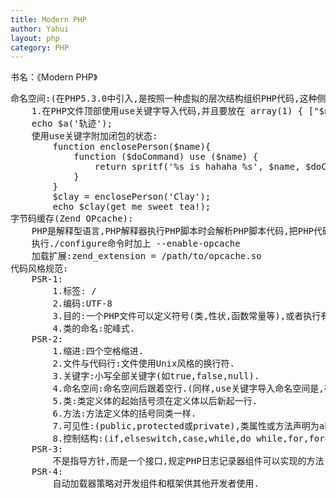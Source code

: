```yaml
---
title: Modern PHP
author: Yahui
layout: php
category: PHP
---
```



书名：《Modern PHP》

<pre style="text-align: left;">
命名空间:(在PHP5.3.0中引入,是按照一种虚拟的层次结构组织PHP代码,这种侧次结构类似操作系统中文件系统的目录结构)
	1.在PHP文件顶部使用use关键字导入代码,并且要放在<?php标签或命名空间声明语句之后.
	2.使用use关键字导入代码时无需在开头加上\符号,因为PHP假定导入的是完全限定的命名空间.
	3.use关键字必须出现在全局作用域中(即不能在类或函数中),因为这个关键字在编译时使用.不过,use关键字可以在命名空间声明语句之后使用,导入其他命名空间中的代码.
	4.PHP5.6开始可以导入函数和常亮,不过要调整use语句.
		导入函数:use func Namespace\functionName;
		导入常量:use constant Namespace\CONST_NAME;
		(函数和常亮的别名与类别名的创建方式一样)
	命名空间注意事项:
		1.尽量避免使用简短的导入语法(use Namespace\a,Namespace\b,Namespace\c...)
		2.尽量一个文件定义一个类
		3.有些代码可能没有命名空间,这些代码在全局命名空间中.(PHP原生的Exception类就是如此),此时需要在类(Exception)名称前加上\前缀,就是声明需要在全局命名空间中查找.
性状:
	PHP5.4.0引入的新概念,是类的部分实现(即常量,属性和方法),可以混入一个或多个现有的PHP类中.性状有两个作用:表明类可以做什么(像是接口);提供模块化实现(像是类).比如两个无关的类,具有相同的实现方法.
	实现:
		trait MyTrait{
			// 这里是性状的实现
		} // 只需定义实现功能的属性和方法,其他都不需要.
		class MyClass{
			use MyTrait;
			// 这里是类的实现
		}
		注:PHP解释器在编译时会把性状复制粘贴到类的定义体中,但是不会处理这个操作引入的不兼容问题.如果性状假定类中有特定的属性或方法(在形状中没有定义),要确保响应的类中有对应的属性和方法.
生成器:
	PHP5.5.0引入功能,其实就是PHP函数,只不过生成器从不返回值,只产出值.其优雅体现在,每次产出一个值后,生成器的内部状态都会停顿,向生成器请求下一个值时,内部状态又会恢复,内部状态会一直在停顿和恢复之间切换,知道抵达函数定义体的末尾或遇到空的return;为止.
	注:
		读取一个4GB的CSV,服务器允许PHP使用1GB内存方法:
		function getContent ($file) {
			$handle = fopen($file, 'rb');
			if (false === $handle) {
				return;
			}
			while (false === feof($handle)) {
				field fgetcsv($handle);
			}
			fclose($handle);
		}
		foreach (getContent('data.csv') as $row) {
			print_r($row);
		}
		(迭代大型数据集或数列时最适合使用生成器,因为这样占用的系统内存量级少.)
闭包:(是对象)
	在创建时封装周围状态的函数,即便闭包所在的环境不存在了,闭包重封装的状态依然存在.
匿名函数:
	没有名称的函数,匿名函数可以赋值给比那辆,还能像其他任何PHP对象那样传递.
(理论上讲,闭包和匿名函数是不同的概念,不过PHP将其视作相同的概念.)
	$a = function ($name){
		return sprintf('abc %s', $name);
	};
	var_dump($a); 
	// object(Closure)#1 (1) { ["parameter"]=> array(1) { ["$name"]=> string(10) "" } }
	echo $a('轨迹');
	使用use关键字附加闭包的状态:
		function enclosePerson($name){
			function ($doCommand) use ($name) {
				return spritf('%s is hahaha %s', $name, $doCommand);
			}
		}
		$clay = enclosePerson('Clay');
		echo $clay(get me sweet tea!);
字节码缓存(Zend OPcache):
	PHP是解释型语言,PHP解释器执行PHP脚本时会解析PHP脚本代码,把PHP代码编译成一系列Zend操作码,然后执行字节码.
	执行./configure命令时加上 --enable-opcache
	加载扩展:zend_extension = /path/to/opcache.so
代码风格规范:
	PSR-1:
		1.标签:<?php ?> / <??>
		2.编码:UTF-8
		3.目的:一个PHP文件可以定义符号(类,性状,函数常量等),或者执行有副作用的操作(生成结果或处理数据),但不能通知做这两件事.
		4.类的命名:驼峰式.
	PSR-2:
		1.缩进:四个空格缩进.
		2.文件与代码行:文件使用Unix风格的换行符.
		3.关键字:小写全部关键字(如true,false,null).
		4.命名空间:命名空间后跟着空行.(同样,use关键字导入命名空间是,在一系列use后也加一个空行)
		5.类:类定义体的起始括号须在定义体以后新起一行.
		6.方法:方法定义体的括号同类一样.
		7.可见性:(public,protected或private),类属性或方法声明为abstract或final时必须放在可见性之前.如果声明为static,必须放在可见性之后.
		8.控制结构:(if,elseswitch,case,while,do while,for,foreach,try,catch等),后有一对圆括号,起始圆括号后不能有空格,结束圆括号之前不能有空格.控制结构的起始括号须与控制结构关键字同行,控制结构关键字后面的结束括号必须单独一行.
	PSR-3:
		不是指导方针,而是一个接口,规定PHP日志记录器组件可以实现的方法.
	PSR-4:
		自动加载器策略对开发组件和框架供其他开发者使用.
</pre>